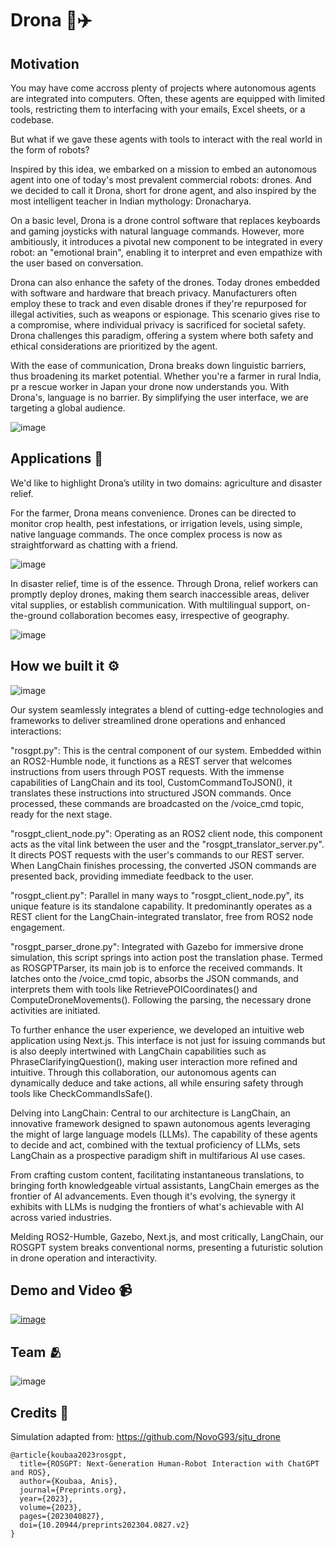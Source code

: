 
# Drona 🤖✈️


## Motivation

You may have come accross plenty of projects where autonomous agents are integrated into computers. Often, these agents are equipped with limited tools, restricting them to interfacing with your emails, Excel sheets, or a codebase.

But what if we gave these agents with tools to interact with the real world in the form of robots?

Inspired by this idea, we embarked on a mission to embed an autonomous agent into one of today's most prevalent commercial robots: drones. And we decided to call it Drona, short for drone agent, and also inspired by the most intelligent teacher in Indian mythology: Dronacharya.

On a basic level, Drona is a drone control software that replaces keyboards and gaming joysticks with natural language commands. However, more ambitiously, it introduces a pivotal new component to be integrated in every robot: an "emotional brain", enabling it to interpret and even empathize with the user based on conversation. 

Drona can also enhance the safety of the drones. Today drones embedded with software and hardware that breach privacy. Manufacturers often employ these to track and even disable drones if they're repurposed for illegal activities, such as weapons or espionage. This scenario gives rise to a compromise, where individual privacy is sacrificed for societal safety. Drona challenges this paradigm, offering a system where both safety and ethical considerations are prioritized by the agent. 

With the ease of communication, Drona breaks down linguistic barriers, thus broadening its market potential. Whether you're a farmer in rural India, pr a rescue worker in Japan your drone now understands you. With Drona's, language is no barrier. By simplifying the user interface, we are targeting a global audience.

![image](https://github.com/Gaurang-1402/Drona/assets/71042887/4250104b-85cc-499d-84d5-f58247ed182c)


## Applications 🌾

We'd like to highlight Drona’s utility in two domains: agriculture and disaster relief.

For the farmer, Drona means convenience. Drones can be directed to monitor crop health, pest infestations, or irrigation levels, using simple, native language commands. The once complex process is now as straightforward as chatting with a friend.

![image](https://github.com/Gaurang-1402/Drona/assets/71042887/dc9a2f40-bdd5-4f6f-95a9-d5f4e8228007)


In disaster relief, time is of the essence. Through Drona, relief workers can promptly deploy drones, making them search inaccessible areas, deliver vital supplies, or establish communication. With multilingual support, on-the-ground collaboration becomes easy, irrespective of geography.

![image](https://github.com/Gaurang-1402/Drona/assets/71042887/bd6a2b2f-eee1-4592-b031-e4c3ef1fca39)

## How we built it ⚙️

![image](https://github.com/Gaurang-1402/Drona/assets/71042887/9fa39a1f-b3a0-47d5-b095-6db7e826a476)


Our system seamlessly integrates a blend of cutting-edge technologies and frameworks to deliver streamlined drone operations and enhanced interactions:

"rosgpt.py": This is the central component of our system. Embedded within an ROS2-Humble node, it functions as a REST server that welcomes instructions from users through POST requests. With the immense capabilities of LangChain and its tool, CustomCommandToJSON(), it translates these instructions into structured JSON commands. Once processed, these commands are broadcasted on the /voice_cmd topic, ready for the next stage.

"rosgpt_client_node.py": Operating as an ROS2 client node, this component acts as the vital link between the user and the "rosgpt_translator_server.py". It directs POST requests with the user's commands to our REST server. When LangChain finishes processing, the converted JSON commands are presented back, providing immediate feedback to the user.

"rosgpt_client.py": Parallel in many ways to "rosgpt_client_node.py", its unique feature is its standalone capability. It predominantly operates as a REST client for the LangChain-integrated translator, free from ROS2 node engagement.

"rosgpt_parser_drone.py": Integrated with Gazebo for immersive drone simulation, this script springs into action post the translation phase. Termed as ROSGPTParser, its main job is to enforce the received commands. It latches onto the /voice_cmd topic, absorbs the JSON commands, and interprets them with tools like RetrievePOICoordinates() and ComputeDroneMovements(). Following the parsing, the necessary drone activities are initiated.

To further enhance the user experience, we developed an intuitive web application using Next.js. This interface is not just for issuing commands but is also deeply intertwined with LangChain capabilities such as PhraseClarifyingQuestion(), making user interaction more refined and intuitive. Through this collaboration, our autonomous agents can dynamically deduce and take actions, all while ensuring safety through tools like CheckCommandIsSafe().

Delving into LangChain:
Central to our architecture is LangChain, an innovative framework designed to spawn autonomous agents leveraging the might of large language models (LLMs). The capability of these agents to decide and act, combined with the textual proficiency of LLMs, sets LangChain as a prospective paradigm shift in multifarious AI use cases.

From crafting custom content, facilitating instantaneous translations, to bringing forth knowledgeable virtual assistants, LangChain emerges as the frontier of AI advancements. Even though it's evolving, the synergy it exhibits with LLMs is nudging the frontiers of what's achievable with AI across varied industries.

Melding ROS2-Humble, Gazebo, Next.js, and most critically, LangChain, our ROSGPT system breaks conventional norms, presenting a futuristic solution in drone operation and interactivity.


## Demo and Video 📹

<a href="https://www.youtube.com/watch?v=hX7KutK7DyA" target="_blank">
  <img src="https://github.com/Gaurang-1402/Drona/assets/71042887/b31e775c-9793-4d8e-94ee-3d6b2b782475" alt="image">
</a>


## Team 🫂

![image](https://github.com/Gaurang-1402/Drona/assets/71042887/a8114450-6ed0-4bc5-b477-460d0ed36cbb)


## Credits 📃

Simulation adapted from: https://github.com/NovoG93/sjtu_drone

```
@article{koubaa2023rosgpt,
  title={ROSGPT: Next-Generation Human-Robot Interaction with ChatGPT and ROS},
  author={Koubaa, Anis},
  journal={Preprints.org},
  year={2023},
  volume={2023},
  pages={2023040827},
  doi={10.20944/preprints202304.0827.v2}
}

```
